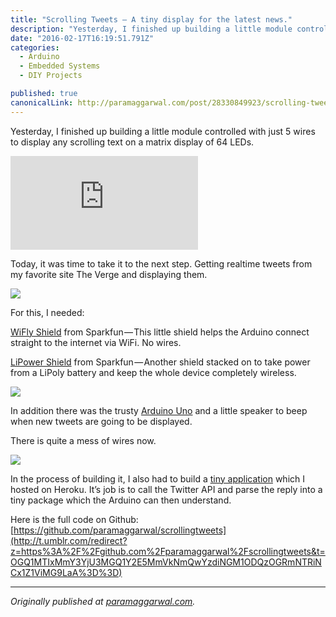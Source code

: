 ```yaml
---
title: "Scrolling Tweets — A tiny display for the latest news."
description: "Yesterday, I finished up building a little module controlled with just 5 wires to display any scrolling text on a matrix display of 64 LEDs. Today, it was time to take it to the next step. Getting…"
date: "2016-02-17T16:19:51.791Z"
categories: 
  - Arduino
  - Embedded Systems
  - DIY Projects

published: true
canonicalLink: http://paramaggarwal.com/post/28330849923/scrolling-tweets-a-tiny-display-for-the-latest
---
```


Yesterday, I finished up building a little module controlled with just 5 wires to display any scrolling text on a matrix display of 64 LEDs.

<Embed src="https://player.vimeo.com/video/46611743" aspectRatio={0.563} />

Today, it was time to take it to the next step. Getting realtime tweets from my favorite site The Verge and displaying them.

![](/img/0*usi99YIG5FU-Dvaq.jpg)

For this, I needed:

[WiFly Shield](http://t.umblr.com/redirect?z=https%3A%2F%2Fwww.sparkfun.com%2Fproducts%2F9954&t=MDY4NjQyOWIzMzlkYmIzNzRlNzEzM2U4ZDk5N2U3NjdkODAwZjQwZCx1Z1ViMG9LaA%3D%3D) from Sparkfun — This little shield helps the Arduino connect straight to the internet via WiFi. No wires.

[LiPower Shield](http://t.umblr.com/redirect?z=https%3A%2F%2Fwww.sparkfun.com%2Fproducts%2F10711&t=OTQ4MWE3MGYwYTNhZjllZTRhZTA0MmY1MjY5NzUyZDRjNzgyOTU5Yix1Z1ViMG9LaA%3D%3D) from Sparkfun — Another shield stacked on to take power from a LiPoly battery and keep the whole device completely wireless.

![](/img/0*fvGxVsQhJ1QDGnJg.jpg)

In addition there was the trusty [Arduino Uno](http://t.umblr.com/redirect?z=http%3A%2F%2Farduino.cc%2Fen%2FMain%2FArduinoBoardUno%2F&t=YzQzODRhODYzNWFmZjQ1NzVkZDliZjAxOTQ5OWYyOWM4YWJmZDcyNSx1Z1ViMG9LaA%3D%3D) and a little speaker to beep when new tweets are going to be displayed.

There is quite a mess of wires now.

![](/img/0*p_By49GukCK1SyjK.jpg)

In the process of building it, I also had to build a [tiny application](http://t.umblr.com/redirect?z=http%3A%2F%2Fsimpletwitter.herokuapp.com&t=ZWU1ZTBkODk2YWYxN2ZjMzMzN2RiODhhODRlNzY1Mjc2NTQ2M2ZhNix1Z1ViMG9LaA%3D%3D) which I hosted on Heroku. It’s job is to call the Twitter API and parse the reply into a tiny package which the Arduino can then understand.

Here is the full code on Github: [https://github.com/paramaggarwal/scrollingtweets](http://t.umblr.com/redirect?z=https%3A%2F%2Fgithub.com%2Fparamaggarwal%2Fscrollingtweets&t=OGQ1MTIxMmY3YjU3MGQ1Y2E5MmVkNmQwYzdiNGM1ODQzOGRmNTRiNCx1Z1ViMG9LaA%3D%3D)

---

_Originally published at_ [_paramaggarwal.com_](http://paramaggarwal.com/post/28330849923/scrolling-tweets-a-tiny-display-for-the-latest)_._
